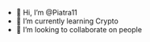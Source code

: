 - 👋 Hi, I’m @Piatra11
- 🌱 I’m currently learning Crypto
- 💞️ I’m looking to collaborate on people


<!---
Piatra11/Piatra11 is a ✨ special ✨ repository because its `README.md` (this file) appears on your GitHub profile.
You can click the Preview link to take a look at your changes.
--->
